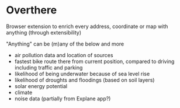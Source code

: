 # Overthere

Browser extension to enrich every address, coordinate or map with anything (through extensibility)

"Anything" can be (m)any of the below and more
- air pollution data and location of sources
- fastest bike route there from current position, compared to driving including traffic and parking
- likelihood of being underwater because of sea level rise
- likelihood of droughts and floodings (based on soil layers)
- solar energy potential
- climate
- noise data (partially from Explane app?)
